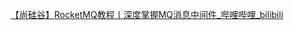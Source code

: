 [【尚硅谷】RocketMQ教程丨深度掌握MQ消息中间件_哔哩哔哩_bilibili](https://www.bilibili.com/video/BV1cf4y157sz?p=40&spm_id_from=pageDriver&vd_source=be746efb77e979ca275e4f65f2d8cda3)